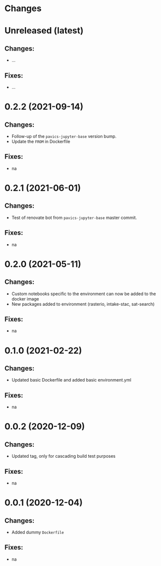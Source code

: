 Changes
=======

Unreleased (latest)
===================

Changes:
--------
- ...

Fixes:
------
- ...
  
0.2.2 (2021-09-14)
===================

Changes:
--------
- Follow-up of the `pavics-jupyter-base` version bump.
- Update the `FROM` in Dockerfile

Fixes:
------
- na

0.2.1 (2021-06-01)
===================

Changes:
--------
- Test of renovate bot from `pavics-jupyter-base` master commit.

Fixes:
------
- na
  
0.2.0 (2021-05-11)
===================

Changes:
--------
- Custom notebooks specific to the environment can now be added to the docker image
- New packages added to environment (rasterio, intake-stac, sat-search)

Fixes:
------
- na

0.1.0 (2021-02-22)
===================

Changes:
--------
- Updated basic Dockerfile and added basic environment.yml

Fixes:
------
- na

0.0.2 (2020-12-09)
===================

Changes:
--------
- Updated tag, only for cascading build test purposes

Fixes:
------
- na

0.0.1 (2020-12-04)
===================

Changes:
--------
- Added dummy `Dockerfile`

Fixes:
------
- na